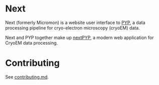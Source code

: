 # Next

Next (formerly Micromon) is a website user interface to [PYP], a data processing pipeline for cryo-electron microscopy (cryoEM) data.

[PYP]: https://github.com/nextpyp/pyp

Next and PYP together make up [nextPYP](https://nextpyp.app/), a modern web application for CryoEM data processing.

# Contributing

See [contributing.md](docs/contributing.md).
